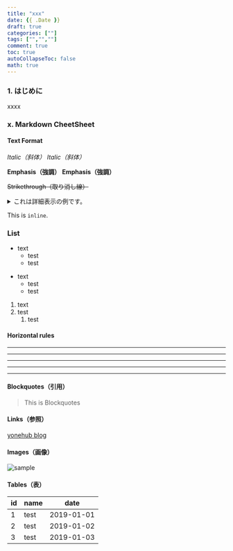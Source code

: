 ```yaml
---
title: "xxx"
date: {{ .Date }}
draft: true
categories: [""]
tags: ["","",""]
comment: true
toc: true
autoCollapseToc: false
math: true
---
```


### 1. はじめに
xxxx

### x. Markdown CheetSheet

#### Text Format

_Italic（斜体）_
*Italic（斜体）*

__Emphasis（強調）__
**Emphasis（強調）**

~~Strikethrough（取り消し線）~~

<details><summary>これは詳細表示の例です。</summary>詳細をこっちに書きます。</details>

This is `inline`.

### List
* text
    * test
    * test

- text
    - test
    - test

1. text
1. test
    1. test

#### Horizontal rules
* * *
***
*****
- - -
---------------------------------------

#### Blockquotes（引用）
> This is Blockquotes

#### Links（参照）
[yonehub blog](https://yonehub.y10e.com/)

#### Images（画像）
![sample](/img/sample/sample.png)

#### Tables（表）
| id     | name    | date       |
| ------ | ------- | ---------- |
| 1      | test    | 2019-01-01 |
| 2      | test    | 2019-01-02 |
| 3      | test    | 2019-01-03 |
